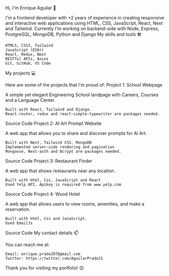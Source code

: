 Hi, I'm Enrique Aguilar 👋

I'm a frontend developer with +2 years of experience in creating responsive and interactive web applications using HTML, CSS, JavaScript, React, Next and Tailwind. Currently I'm working on backend-side with Node, Express, PostgreSQL, MongoDB, Python and Django
My skills and tools 🛠️

    HTML5, CSS3, Tailwind
    JavaScript (ES6+)
    React, Redux, Next
    RESTful APIs, Axios
    Git, GitHub, VS Code

My projects 💻

Here are some of the projects that I'm proud of:
Project 1: School Webpage

A simple yet elegant Engineering School landpage with Careers, Courses and a Language Center.

    Built with React, Tailwind and Django.
    React-router, redux and react-simple-typewriter are packages needed.

Source Code
Project 2: AI Art Prompt Website

A web app that allows you to share and discover prompts for AI Art.

    Built with Next, Tailwind CSS, MongoDB
    Implemented server-side rendering and pagination
    Mongoose, Next-auth and Bcrypt are packages needed.

Source Code
Project 3: Restaurant Finder

A web app that shows restaurants near any location.

    Built with Html, Css, JavaScript and React
    Used Yelp API. Apikey is required from www.yelp.com

Source Code
Project 4: Wood Hotel

A web app that allows users to view rooms, amenities, and make a reservation.

    Built with Html, Css and JavaScript.
    Used EmailJs

Source Code
My contact details 📫

You can reach me at:

    Email: enrique.prado207@gmail.com
    Twitter: https://twitter.com/AguilarPrado21

Thank you for visiting my portfolio! 😊